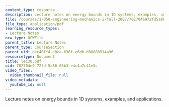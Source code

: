 ```yaml
---
content_type: resource
description: Lecture notes on energy bounds in 1D systems, examples, and applications.
file: /courses/1-050-engineering-mechanics-i-fall-2007/702704e972fd5a8605b3e4c4a7c41e5c_lec30.pdf
file_type: application/pdf
learning_resource_types:
- Lecture Notes
ocw_type: OCWFile
parent_title: Lecture Notes
parent_type: CourseSection
parent_uid: dec40ff4-e8ca-636f-c6db-d88880914a96
resourcetype: Document
title: lec30.pdf
uid: 702704e9-72fd-5a86-05b3-e4c4a7c41e5c
video_files:
  video_thumbnail_file: null
video_metadata:
  youtube_id: null
---
```

Lecture notes on energy bounds in 1D systems, examples, and applications.

